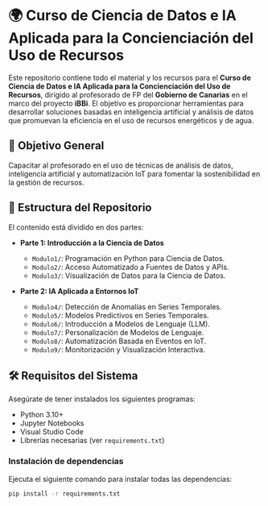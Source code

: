 # 🌍 Curso de Ciencia de Datos e IA Aplicada para la Concienciación del Uso de Recursos

Este repositorio contiene todo el material y los recursos para el **Curso de Ciencia de Datos e IA Aplicada para la Concienciación del Uso de Recursos**, dirigido al profesorado de FP del **Gobierno de Canarias** en el marco del proyecto **iBBi**. El objetivo es proporcionar herramientas para desarrollar soluciones basadas en inteligencia artificial y análisis de datos que promuevan la eficiencia en el uso de recursos energéticos y de agua.

## 🎯 Objetivo General
Capacitar al profesorado en el uso de técnicas de análisis de datos, inteligencia artificial y automatización IoT para fomentar la sostenibilidad en la gestión de recursos. 

## 📂 Estructura del Repositorio
El contenido está dividido en dos partes:

- **Parte 1: Introducción a la Ciencia de Datos**
  - `Modulo1/`: Programación en Python para Ciencia de Datos.
  - `Modulo2/`: Acceso Automatizado a Fuentes de Datos y APIs.
  - `Modulo3/`: Visualización de Datos para la Ciencia de Datos.

- **Parte 2: IA Aplicada a Entornos IoT**
  - `Modulo4/`: Detección de Anomalías en Series Temporales.
  - `Modulo5/`: Modelos Predictivos en Series Temporales.
  - `Modulo6/`: Introducción a Modelos de Lenguaje (LLM).
  - `Modulo7/`: Personalización de Modelos de Lenguaje.
  - `Modulo8/`: Automatización Basada en Eventos en IoT.
  - `Modulo9/`: Monitorización y Visualización Interactiva.

## 🛠️ Requisitos del Sistema
Asegúrate de tener instalados los siguientes programas:

- Python 3.10+
- Jupyter Notebooks
- Visual Studio Code
- Librerías necesarias (ver `requirements.txt`)

### Instalación de dependencias
Ejecuta el siguiente comando para instalar todas las dependencias:
```bash
pip install -r requirements.txt
